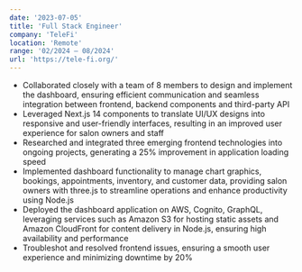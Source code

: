 ```yaml
---
date: '2023-07-05'
title: 'Full Stack Engineer'
company: 'TeleFi'
location: 'Remote'
range: '02/2024 – 08/2024'
url: 'https://tele-fi.org/'
---
```


-	Collaborated closely with a team of 8 members to design and implement the dashboard, ensuring efficient communication and seamless integration between frontend, backend components and third-party API
-	Leveraged Next.js 14 components to translate UI/UX designs into responsive and user-friendly interfaces, resulting in an improved user experience for salon owners and staff
-	Researched and integrated three emerging frontend technologies into ongoing projects, generating a 25% improvement in application loading speed
-	Implemented dashboard functionality to manage chart graphics, bookings, appointments, inventory, and customer data, providing salon owners with three.js to streamline operations and enhance productivity using Node.js
-	Deployed the dashboard application on AWS, Cognito, GraphQL, leveraging services such as Amazon S3 for hosting static assets and Amazon CloudFront for content delivery in Node.js, ensuring high availability and performance
-	Troubleshot and resolved frontend issues, ensuring a smooth user experience and minimizing downtime by 20%

